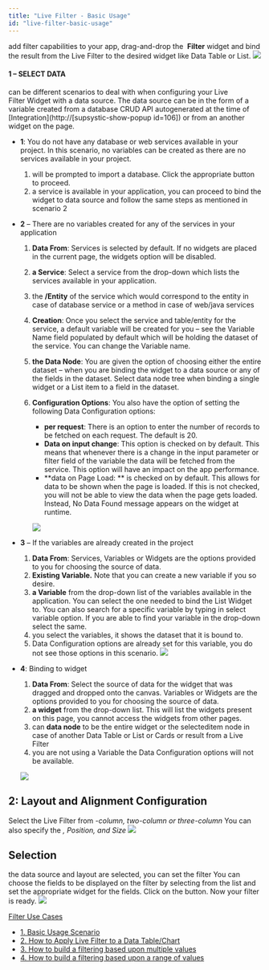 ```yaml
---
title: "Live Filter - Basic Usage"
id: "live-filter-basic-usage"
---
```


add filter capabilities to your app, drag-and-drop the  **Filter** widget and bind the result from the Live Filter to the desired widget like Data Table or List. [![](../assets/lftr_sel.png)](../assets/lftr_sel.png)

#### 1 – SELECT DATA

can be different scenarios to deal with when configuring your Live Filter Widget with a data source. The data source can be in the form of a variable created from a database CRUD API autogenerated at the time of [Integration](http://[supsystic-show-popup id=106]) or from an another widget on the page.

- **1**: You do not have any database or web services available in your project. In this scenario, no variables can be created as there are no services available in your project.
    1. will be prompted to import a database. Click the appropriate button to proceed.
    2. a service is available in your application, you can proceed to bind the widget to data source and follow the same steps as mentioned in scenario 2
- **2** – There are no variables created for any of the services in your application
    1. **Data From**: Services is selected by default. If no widgets are placed in the current page, the widgets option will be disabled.
    
    3. **a Service**: Select a service from the drop-down which lists the services available in your application.
    4. the **/Entity** of the service which would correspond to the entity in case of database service or a method in case of web/java services
    5. **Creation**: Once you select the service and table/entity for the service, a default variable will be created for you – see the Variable Name field populated by default which will be holding the dataset of the service. You can change the Variable name.
    6. **the Data Node**: You are given the option of choosing either the entire dataset – when you are binding the widget to a data source or any of the fields in the dataset. Select data node tree when binding a single widget or a List item to a field in the dataset.
    7. **Configuration Options**: You also have the option of setting the following Data Configuration options:
        
        - **per request**: There is an option to enter the number of records to be fetched on each request. The default is 20.
        - **Data on input change**: This option is checked on by default. This means that whenever there is a change in the input parameter or filter field of the variable the data will be fetched from the service. This option will have an impact on the app performance.
        - **data on Page Load: ** is checked on by default. This allows for data to be shown when the page is loaded. If this is not checked, you will not be able to view the data when the page gets loaded. Instead, No Data Found message appears on the widget at runtime.
        
        [![](../assets/livefilter_data_new.png)](../assets/livefilter_data_new.png)
- **3** – If the variables are already created in the project
    1. **Data From**: Services, Variables or Widgets are the options provided to you for choosing the source of data.
    2. **Existing Variable.** Note that you can create a new variable if you so desire.
    3. **a Variable** from the drop-down list of the variables available in the application. You can select the one needed to bind the List Widget to. You can also search for a specific variable by typing in select variable option. If you are able to find your variable in the drop-down select the same.
    4. you select the variables, it shows the dataset that it is bound to.
    5. Data Configuration options are already set for this variable, you do not see those options in this scenario. [![](../assets/lftr_data.png)](../assets/lftr_data.png)

- **4**: Binding to widget
    
    1. **Data From**: Select the source of data for the widget that was dragged and dropped onto the canvas. Variables or Widgets are the options provided to you for choosing the source of data.
    2. **a widget** from the drop-down list. This will list the widgets present on this page, you cannot access the widgets from other pages.
    3. can **data node** to be the entire widget or the selecteditem node in case of another Data Table or List or Cards or result from a Live Filter
    4. you are not using a Variable the Data Configuration options will not be available.
    
    [![](../assets/livefilter_data_widget.png)](../assets/livefilter_data_widget.png)

## 2: Layout and Alignment Configuration

Select the Live Filter from _\-column, two-column or three-column_ You can also specify the _, Position, and Size_ [![](../assets/lftr_layout.png)](../assets/lftr_layout.png)

## Selection

the data source and layout are selected, you can set the filter You can choose the fields to be displayed on the filter by selecting from the list and set the appropriate widget for the fields. Click on the button. Now your filter is ready. [![](../assets/lftr_fields.png)](../assets/lftr_fields.png)

[Filter Use Cases](/learn/app-development/widgets/datalive/livefilter/livefilter-use-cases/)

- [1\. Basic Usage Scenario](#)
- [2\. How to Apply Live Filter to a Data Table/Chart](/learn/how-tos/live-filter-applying/)
- [3\. How to build a filtering based upon multiple values](/learn/how-tos/live-filter-multiple-values/)
- [4\. How to build a filtering based upon a range of values](/learn/how-tos/live-filter-range-filter/)
